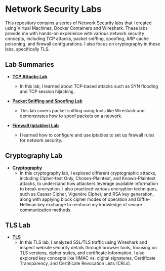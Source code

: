 # Network Security Labs

This repository contains a series of Network Security labs that I created using Virtual Machines, Docker Containers and Wireshark. These labs provide me with hands-on experience with various network security concepts, including TCP attacks, packet sniffing, spoofing, ARP cache poisoning, and firewall configurations. I also focus on cryptography in these labs, specifically TLS.

## Lab Summaries

- **[TCP Attacks Lab](https://github.com/drajaram614/Network-Security-Labs/blob/main/TCP%20Attacks%20Lab.md)**
  - In this lab, I learned about TCP-based attacks such as SYN flooding and TCP session hijacking.

- **[Packet Sniffing and Spoofing Lab](https://github.com/drajaram614/Network-Security-Labs/blob/main/Packet%20Sniffing%20Spoofing%20Lab.md)**
  - This lab covers packet sniffing using tools like Wireshark and demonstrates how to spoof packets on a network.

- **[Firewall (iptables) Lab](https://github.com/drajaram614/Network-Security-Labs/blob/main/Firewall%20(iptables)%20Lab.md)**
  - I learned how to configure and use iptables to set up firewall rules for network security.

## Cryptography Lab

- **[Cryptography](Cryptography.md)**
  - In this cryptography lab, I explored different cryptographic attacks, including Cipher-text Only, Chosen-Plaintext, and Known-Plaintext attacks, to understand how attackers leverage available information to break encryption. I also practiced various encryption techniques, such as Caesar Cipher, Vigenère Cipher, and RSA key generation, along with applying block cipher modes of operation and Diffie-Hellman key exchange to reinforce my knowledge of secure communication methods.

## TLS Lab

- **[TLS](TLS.md)**
    - In this TLS lab, I analyzed SSL/TLS traffic using Wireshark and inspect website security details through browser tools, focusing on TLS versions, cipher suites, and certificate information. I also explored key concepts like HMAC vs. digital signatures, Certificate Transparency, and Certificate Revocation Lists (CRLs).

